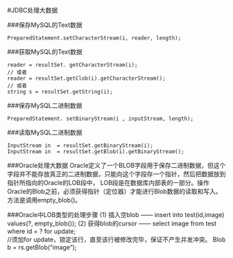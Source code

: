 #JDBC处理大数据

###保存MySQL的Text数据

```
PreparedStatement.setCharacterStream(i, reader, length);
```

###获取MySQL的Text数据

```
reader = resultSet. getCharacterStream(i);
// 或者
reader = resultSet.getClob(i).getCharacterStream();
// 或者
string s = resultSet.getString(i);
```

###保存MySQL二进制数据

```
PreparedStatement. setBinaryStream(i , inputStream, length);
```

###读取MySQL二进制数据

```
InputStream in  = resultSet.getBinaryStream(i);
InputStream in  = resultSet.getBlob(i).getBinaryStream();
```

###Oracle处理大数据
Oracle定义了一个BLOB字段用于保存二进制数据，但这个字段并不能存放真正的二进制数据，只能向这个字段存一个指针，然后把数据放到指针所指向的Oracle的LOB段中， LOB段是在数据库内部表的一部分。操作Oracle的Blob之前，必须获得指针（定位器）才能进行Blob数据的读取和写入。方法是调用empty_blob()。

###Oracle中LOB类型的处理步骤
(1) 插入空blob —— insert into test(id,image) values(?, empty_blob());
(2) 获得blob的cursor —— select image from test where id = ? for update;  
//须加for update，锁定该行，直至该行被修改完毕，保证不产生并发冲突。
Blob b = rs.getBlob(“image”);